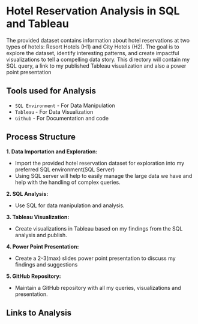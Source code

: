 # Hotel Reservation Analysis in SQL and Tableau

The provided dataset contains information about hotel reservations at two types of hotels: Resort Hotels (H1) and City Hotels (H2).
The goal is to explore the dataset, identify interesting patterns, and create impactful visualizations to tell a compelling data story. This directory will contain my SQL query, a link to my published Tableau visualization and also a power point presentation

## Tools used for Analysis
* `SQL Environment` - For Data Manipulation
* `Tableau` - For Data Visualization
* `Github` - For Documentation and code

## Process Structure
**1. Data Importation and Exploration:**
- Import the provided hotel reservation dataset for exploration into my preferred SQL environment(SQL Server)
- Using SQL server will help to easily manage the large data we have and help with the handling of complex queries.

**2. SQL Analysis:**
- Use SQL for data manipulation and analysis.

**3. Tableau Visualization:**
- Create visualizations in Tableau based on my findings from the SQL analysis and publish. 

**4. Power Point Presentation:**
- Create a 2-3(max) slides power point presentation to discuss my findings and suggestions

**5. GitHub Repository:**
- Maintain a GitHub repository with all my queries, visualizations and presentation.

## Links to Analysis
